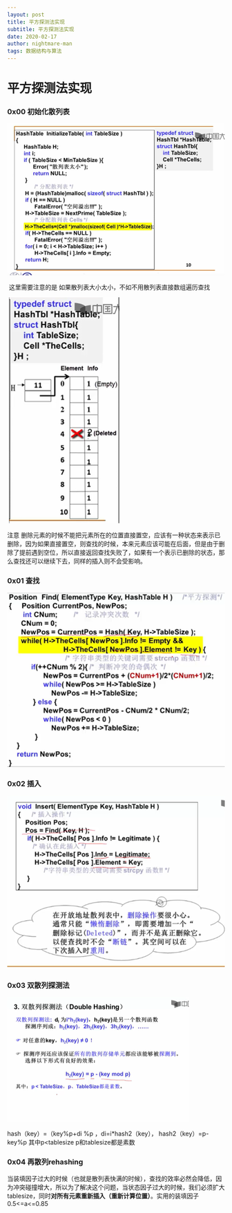 ```yaml
---
layout: post
title: 平方探测法实现
subtitle: 平方探测法实现
date: 2020-02-17
author: nightmare-man
tags: 数据结构与算法
---
```

# 		平方探测法实现

### 0x00 初始化散列表

![TIM截图20200217125503](/assets/img/TIM截图20200217125503.png)

​		这里需要注意的是 如果散列表大小太小，不如不用散列表直接数组遍历查找

​		![TIM截图20200217125721](/assets/img/TIM截图20200217125721.png)

注意 删除元素的时候不能把元素所在的位置直接置空，应该有一种状态来表示已删除，因为如果直接置空，则查找的时候，本来元素应该可能在后面，但是由于删除了提前遇到空位，所以直接返回查找失败了，如果有一个表示已删除的状态，那么查找还可以继续下去，同样的插入则不会受影响。

### 0x01 查找

![TIM截图20200217130444](/assets/img/TIM截图20200217130444.png)

### 0x02 插入

![TIM截图20200217130840](/assets/img/TIM截图20200217130840.png)

### 0x03 双散列探测法

![TIM截图20200217131056](/assets/img/TIM截图20200217131056.png)

hash（key）=（key%p+di %p  ，di=i*hash2（key）， hash2（key）=p-key%p   其中p<tablesize  p和tablesize都是素数

### 0x04 再散列rehashing

​		当装填因子过大的时候（也就是散列表快满的时候），查找的效率必然会降低，因为冲突碰撞增大，所以为了解决这个问题，当状态因子过大的时候，我们必须扩大tablesize，同时**对所有元素重新插入（重新计算位置）**。实用的装填因子0.5<=a<=0.85